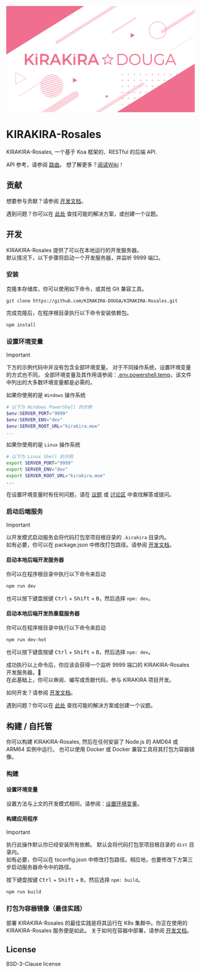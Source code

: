 ![Cover](℩ɘvoↄ.svg)

# KIRAKIRA-Rosales
KIRAKIRA-Rosales, 一个基于 Koa 框架的、RESTful 的后端 API.

API 参考，请参阅 [路由](https://github.com/KIRAKIRA-DOUGA/KIRAKIRA-Rosales/blob/develop/src/route/router.ts)。
想了解更多？[阅读Wiki](https://deepwiki.com/KIRAKIRA-DOUGA/KIRAKIRA-Rosales)！

## 贡献
想要参与贡献？请参阅 [开发文档](https://github.com/KIRAKIRA-DOUGA/KIRAKIRA-Rosales/tree/develop/docs)。

遇到问题？你可以在 [此处](https://github.com/KIRAKIRA-DOUGA/KIRAKIRA-Rosales/issues) 查找可能的解决方案，或创建一个议题。

## 开发
KIRAKIRA-Rosales 提供了可以在本地运行的开发服务器。  
默认情况下，以下步骤将启动一个开发服务器，并监听 9999 端口。

### 安装
克隆本存储库，你可以使用如下命令，或其他 Git 兼容工具。
```
git clone https://github.com/KIRAKIRA-DOUGA/KIRAKIRA-Rosales.git
```

完成克隆后，在程序根目录执行以下命令安装依赖包。

```bash
npm install
```

### 设置环境变量
> [!IMPORTANT]
> 下方的示例代码中并没有包含全部环境变量。
> 对于不同操作系统，设置环境变量的方式也不同。
> 全部环境变量及其作用请参阅：[.env.powershell.temp](https://github.com/KIRAKIRA-DOUGA/KIRAKIRA-Rosales/blob/develop/.env.powershell.temp)，该文件中列出的大多数环境变量都是必需的。

如果你使用的是 ```Windows``` 操作系统
```powershell
# 以下为 Windows PowerShell 的示例
$env:SERVER_PORT="9999"
$env:SERVER_ENV="dev"
$env:SERVER_ROOT_URL="kirakira.moe"
...
```

如果你使用的是 ```Linux``` 操作系统
```bash
# 以下为 Linux Shell 的示例
export SERVER_PORT="9999"
export SERVER_ENV="dev"
export SERVER_ROOT_URL="kirakira.moe"
...
```

在设置环境变量时有任何问题，请在 [议题](https://github.com/KIRAKIRA-DOUGA/KIRAKIRA-Rosales/issues) 或 [讨论区](https://github.com/KIRAKIRA-DOUGA/KIRAKIRA-Rosales/discussions) 中查找解答或提问。


### 启动后端服务
> [!IMPORTANT]
> 以开发模式启动服务会将代码打包至项目根目录的 `.kirakira` 目录内。  
> 如有必要，你可以在 package.json 中修改打包路径。请参阅 [开发文档](https://github.com/KIRAKIRA-DOUGA/KIRAKIRA-Rosales/tree/develop/docs)。

#### 启动本地后端开发服务器
你可以在程序根目录中执行以下命令来启动

```bash
npm run dev
```

也可以按下键盘按键 <kbd>Ctrl</kbd> + <kbd>Shift</kbd> + <kbd>B</kbd>，然后选择 `npm: dev`。




#### 启动本地后端开发热重载服务器
你可以在程序根目录中执行以下命令来启动

```bash
npm run dev-hot
```

也可以按下键盘按键 <kbd>Ctrl</kbd> + <kbd>Shift</kbd> + <kbd>B</kbd>，然后选择 `npm: dev`。

成功执行以上命令后，你应该会获得一个监听 9999 端口的 KIRAKIRA-Rosales 开发服务器。🎉  
在此基础上，你可以审阅、编写或贡献代码，参与 KIRAKIRA 项目开发。

如何开发？请参阅 [开发文档](https://github.com/KIRAKIRA-DOUGA/KIRAKIRA-Rosales/tree/develop/docs)。

遇到问题？你可以在 [此处](https://github.com/KIRAKIRA-DOUGA/KIRAKIRA-Rosales/issues) 查找可能的解决方案或创建一个议题。

## 构建 / 自托管
你可以构建 KIRAKIRA-Rosales, 然后在任何安装了 Node.js 的 AMD64 或 ARM64 实例中运行。
也可以使用 Docker 或 Docker 兼容工具将其打包为容器镜像。

### 构建

#### 设置环境变量
设置方法与上文的开发模式相同，请参阅：[设置环境变量](https://github.com/KIRAKIRA-DOUGA/KIRAKIRA-Rosales/tree/develop?tab=readme-ov-file#%E5%BC%80%E5%8F%91)。

#### 构建应用程序
> [!IMPORTANT]
> 执行此操作默认你已经安装所有依赖。
> 默认会将代码打包至项目根目录的 `dist` 目录内。  
> 如有必要，你可以在 tsconfig.json 中修改打包路径。相应地，也要修改下方第三步启动服务器命令中的路径。

按下键盘按键 <kbd>Ctrl</kbd> + <kbd>Shift</kbd> + <kbd>B</kbd>，然后选择 `npm: build`。

```bash
npm run build
```

### 打包为容器镜像（最佳实践）
部署 KIRAKIRA-Rosales 的最佳实践是将其运行在 K8s 集群中。你正在使用的 KIRAKIRA-Rosales 服务便是如此。
关于如何在容器中部署，请参阅 [开发文档](https://github.com/KIRAKIRA-DOUGA/KIRAKIRA-Rosales/tree/develop/docs)。

## License
BSD-3-Clause license

